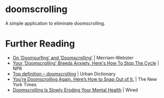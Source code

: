 # doomscrolling
A simple application to eliminate doomscrolling.

# Further Reading
- [On ‘Doomsurfing’ and ‘Doomscrolling’](https://www.merriam-webster.com/words-at-play/doomsurfing-doomscrolling-words-were-watching) | Merriam-Webster
- [Your 'Doomscrolling' Breeds Anxiety. Here's How To Stop The Cycle](https://www.npr.org/2020/07/19/892728595/your-doomscrolling-breeds-anxiety-here-s-how-to-stop-the-cycle) | NPR
- [Top definition – doomscrolling](https://www.urbandictionary.com/define.php?term=doomscrolling) | Urban Dictionary
- [You’re Doomscrolling Again. Here’s How to Snap Out of It.](https://www.nytimes.com/2020/07/15/technology/personaltech/youre-doomscrolling-again-heres-how-to-snap-out-of-it.html) | The New York Times
- [Doomscrolling Is Slowly Eroding Your Mental Health](https://www.wired.com/story/stop-doomscrolling/) | Wired
